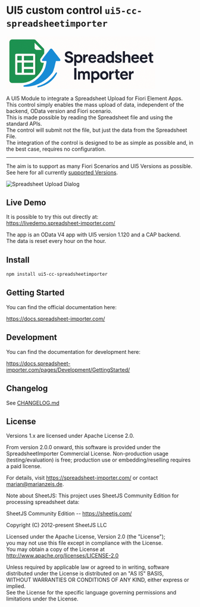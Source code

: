 # UI5 custom control `ui5-cc-spreadsheetimporter`

<div align="left">
  <img src="../../docs/images/Logo_wide.png" alt="UI5 Spreadsheet Importer Logo" width="400">
</div>

A UI5 Module to integrate a Spreadsheet Upload for Fiori Element Apps.  
This control simply enables the mass upload of data, independent of the backend, OData version and Fiori scenario.  
This is made possible by reading the Spreadsheet file and using the standard APIs.  
The control will submit not the file, but just the data from the Spreadsheet File.  
The integration of the control is designed to be as simple as possible and, in the best case, requires no configuration.
****
The aim is to support as many Fiori Scenarios and UI5 Versions as possible.  
See here for all currently [supported Versions](https://docs.spreadsheet-importer.com/pages/SupportVersions/).

![Spreadsheet Upload Dialog](/images/SpreadsheetUploadDialog.png "Spreadsheet Upload Dialog")

## Live Demo

It is possible to try this out directly at:  
https://livedemo.spreadsheet-importer.com/

The app is an OData V4 app with UI5 version 1.120 and a CAP backend.  
The data is reset every hour on the hour.

## Install

```bash
npm install ui5-cc-spreadsheetimporter
```

## Getting Started

You can find the official documentation here:

https://docs.spreadsheet-importer.com/

## Development

You can find the documentation for development here:

https://docs.spreadsheet-importer.com/pages/Development/GettingStarted/

## Changelog

See [CHANGELOG.md](CHANGELOG.md)

## License

Versions 1.x are licensed under Apache License 2.0.

From version 2.0.0 onward, this software is provided under the SpreadsheetImporter Commercial License. Non-production usage (testing/evaluation) is free; production use or embedding/reselling requires a paid license.

For details, visit https://spreadsheet-importer.com/ or contact marian@marianzeis.de.

Note about SheetJS:
This project uses SheetJS Community Edition for processing spreadsheet data:

SheetJS Community Edition -- https://sheetjs.com/

Copyright (C) 2012-present SheetJS LLC

Licensed under the Apache License, Version 2.0 (the "License");  
you may not use this file except in compliance with the License.  
You may obtain a copy of the License at  
http://www.apache.org/licenses/LICENSE-2.0  

Unless required by applicable law or agreed to in writing, software  
distributed under the License is distributed on an "AS IS" BASIS,  
WITHOUT WARRANTIES OR CONDITIONS OF ANY KIND, either express or implied.  
See the License for the specific language governing permissions and limitations under the License.
